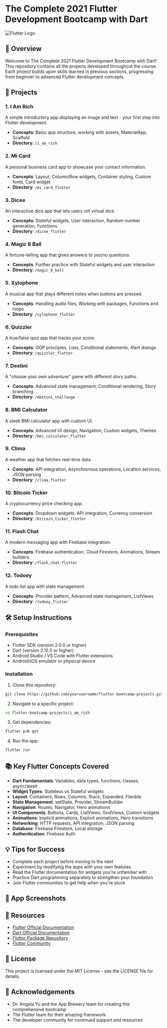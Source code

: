 # The Complete 2021 Flutter Development Bootcamp with Dart

![Flutter Logo](https://storage.googleapis.com/cms-storage-bucket/70760bf1e88b184bb1bc.png)

## 📱 Overview

Welcome to The Complete 2021 Flutter Development Bootcamp with Dart! This repository contains all the projects developed throughout the course. Each project builds upon skills learned in previous sections, progressing from beginner to advanced Flutter development concepts.

## 🚀 Projects

### 1. I Am Rich
A simple introductory app displaying an image and text - your first step into Flutter development.
- **Concepts**: Basic app structure, working with assets, MaterialApp, Scaffold
- **Directory**: `/i_am_rich`

### 2. Mi Card
A personal business card app to showcase your contact information.
- **Concepts**: Layout, Column/Row widgets, Container styling, Custom fonts, Card widget
- **Directory**: `/mi_card_flutter`

### 3. Dicee
An interactive dice app that lets users roll virtual dice.
- **Concepts**: Stateful widgets, User interaction, Random number generation, Functions
- **Directory**: `/dicee_flutter`

### 4. Magic 8 Ball
A fortune-telling app that gives answers to yes/no questions.
- **Concepts**: Further practice with Stateful widgets and user interaction
- **Directory**: `/magic_8_ball`

### 5. Xylophone
A musical app that plays different notes when buttons are pressed.
- **Concepts**: Handling audio files, Working with packages, Functions and loops
- **Directory**: `/xylophone_flutter`

### 6. Quizzler
A true/false quiz app that tracks your score.
- **Concepts**: OOP principles, Lists, Conditional statements, Alert dialogs
- **Directory**: `/quizzler_flutter`

### 7. Destini
A "choose your own adventure" game with different story paths.
- **Concepts**: Advanced state management, Conditional rendering, Story branching
- **Directory**: `/destini_challenge`

### 8. BMI Calculator
A sleek BMI calculator app with custom UI.
- **Concepts**: Advanced UI design, Navigation, Custom widgets, Themes
- **Directory**: `/bmi_calculator_flutter`

### 9. Clima
A weather app that fetches real-time data.
- **Concepts**: API integration, Asynchronous operations, Location services, JSON parsing
- **Directory**: `/clima_flutter`

### 10. Bitcoin Ticker
A cryptocurrency price checking app.
- **Concepts**: Dropdown widgets, API integration, Currency conversion
- **Directory**: `/bitcoin_ticker_flutter`

### 11. Flash Chat
A modern messaging app with Firebase integration.
- **Concepts**: Firebase authentication, Cloud Firestore, Animations, Stream builders
- **Directory**: `/flash_chat_flutter`

### 12. Todoey
A todo list app with state management.
- **Concepts**: Provider pattern, Advanced state management, ListViews
- **Directory**: `/todoey_flutter`

## 🛠️ Setup Instructions

### Prerequisites
- Flutter SDK (version 2.0.0 or higher)
- Dart (version 2.12.0 or higher)
- Android Studio / VS Code with Flutter extensions
- Android/iOS emulator or physical device

### Installation

1. Clone this repository:
```bash
git clone https://github.com/yourusername/flutter-bootcamp-projects.git
```

2. Navigate to a specific project:
```bash
cd flutter-bootcamp-projects/i_am_rich
```

3. Get dependencies:
```bash
flutter pub get
```

4. Run the app:
```bash
flutter run
```

## 📚 Key Flutter Concepts Covered

- **Dart Fundamentals**: Variables, data types, functions, classes, async/await
- **Widget Types**: Stateless vs Stateful widgets
- **Layout**: Containers, Rows, Columns, Stack, Expanded, Flexible
- **State Management**: setState, Provider, StreamBuilder
- **Navigation**: Routes, Navigator, Hero animations
- **UI Components**: Buttons, Cards, ListViews, GridViews, Custom widgets
- **Animations**: Implicit animations, Explicit animations, Hero transitions
- **Networking**: HTTP requests, API integration, JSON parsing
- **Database**: Firebase Firestore, Local storage
- **Authentication**: Firebase Auth

## 💡 Tips for Success

- Complete each project before moving to the next
- Experiment by modifying the apps with your own features
- Read the Flutter documentation for widgets you're unfamiliar with
- Practice Dart programming separately to strengthen your foundation
- Join Flutter communities to get help when you're stuck

## 📱 App Screenshots

<!-- Consider adding screenshots of the finished apps here -->

## 🔗 Resources

- [Flutter Official Documentation](https://flutter.dev/docs)
- [Dart Official Documentation](https://dart.dev/guides)
- [Flutter Package Repository](https://pub.dev/)
- [Flutter Community](https://flutter.dev/community)

## 📄 License

This project is licensed under the MIT License - see the LICENSE file for details.

## 👏 Acknowledgements

- Dr. Angela Yu and the App Brewery team for creating this comprehensive bootcamp
- The Flutter team for their amazing framework
- The developer community for continued support and resources